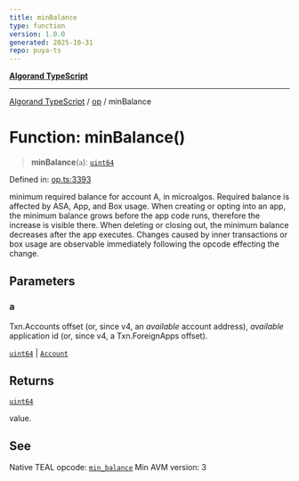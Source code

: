 ```yaml
---
title: minBalance
type: function
version: 1.0.0
generated: 2025-10-31
repo: puya-ts
---
```

[**Algorand TypeScript**](../../README.md)

***

[Algorand TypeScript](../../modules.md) / [op](../README.md) / minBalance

# Function: minBalance()

> **minBalance**(`a`): [`uint64`](../../index/type-aliases/uint64.md)

Defined in: [op.ts:3393](https://github.com/algorandfoundation/puya-ts/blob/main/packages/algo-ts/src/op.ts#L3393)

minimum required balance for account A, in microalgos. Required balance is affected by ASA, App, and Box usage. When creating or opting into an app, the minimum balance grows before the app code runs, therefore the increase is visible there. When deleting or closing out, the minimum balance decreases after the app executes. Changes caused by inner transactions or box usage are observable immediately following the opcode effecting the change.

## Parameters

### a

Txn.Accounts offset (or, since v4, an _available_ account address), _available_ application id (or, since v4, a Txn.ForeignApps offset).

[`uint64`](../../index/type-aliases/uint64.md) | [`Account`](../../index/type-aliases/Account.md)

## Returns

[`uint64`](../../index/type-aliases/uint64.md)

value.

## See

Native TEAL opcode: [`min_balance`](https://dev.algorand.co/reference/algorand-teal/opcodes#min_balance)
Min AVM version: 3
